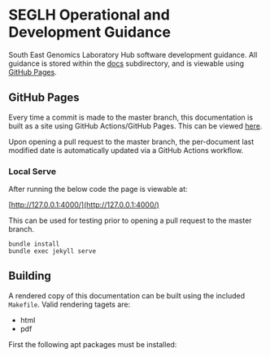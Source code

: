 # SEGLH Operational and Development Guidance

South East Genomics Laboratory Hub software development guidance. All guidance is stored within the [docs](docs)
subdirectory, and is viewable using [GitHub Pages](https://moka-guys.github.io/guidance/).

## GitHub Pages

Every time a commit is made to the master branch, this documentation is built as a site using GitHub Actions/GitHub
Pages. This can be viewed [here](https://moka-guys.github.io/guidance/).

Upon opening a pull request to the master branch, the per-document last modified date is automatically updated via a
GitHub Actions workflow.

### Local Serve

After running the below code the page is viewable at:

[http://127.0.0.1:4000/](http://127.0.0.1:4000/)

This can be used for testing prior to opening a pull request to the master branch.

```bundle update
bundle install
bundle exec jekyll serve
```

## Building

A rendered copy of this documentation can be built using the included `Makefile`.
Valid rendering tagets are:

- html
- pdf

First the following apt packages must be installed:

```sudo apt install texlive-xetex pandoc
```
